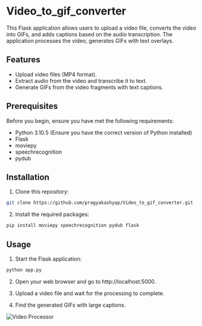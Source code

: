 # Video_to_gif_converter

This Flask application allows users to upload a video file, converts the video into GIFs, and adds captions based on the audio transcription. The application processes the video, generates GIFs with text overlays.

## Features

- Upload video files (MP4 format).
- Extract audio from the video and transcribe it to text.
- Generate GIFs from the video fragments with text captions.

## Prerequisites

Before you begin, ensure you have met the following requirements:

- Python 3.10.5 (Ensure you have the correct version of Python installed)
- Flask
- moviepy
- speechrecognition
- pydub

## Installation
1. Clone this repository:

```bash
git clone https://github.com/pragyakashyap/Video_to_gif_converter.git
```

2. Install the required packages:
```bash
pip install moviepy speechrecognition pydub flask
```
## Usage
1. Start the Flask application:
```bash
python app.py
```
2. Open your web browser and go to http://localhost:5000.

3. Upload a video file and wait for the processing to complete.

4. Find the generated GIFs with large captions.

![Video Processor](https://github.com/pragyakashyap/Video_to_gif_converter/assets/47416981/dd86e9fe-2607-4235-ab89-cff0cebaa39c)



